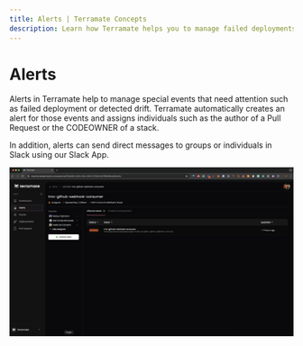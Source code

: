 ```yaml
---
title: Alerts | Terramate Concepts
description: Learn how Terramate helps you to manage failed deployments, drift and more with actionable alerts that seamlessly integrate with Slack.
---
```


# Alerts

Alerts in Terramate help to manage special events that need attention such as failed deployment or detected drift. Terramate automatically creates an alert for those events and assigns individuals such as the author of a Pull Request or the CODEOWNER
of a stack.

In addition, alerts can send direct messages to groups or individuals in Slack using our Slack App.

![Alerts in Terramate Cloud](../cli/assets/concepts/alerts.png)
